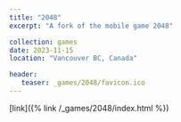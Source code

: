 ```yaml
---
title: "2048"
excerpt: "A fork of the mobile game 2048"

collection: games
date: 2023-11-15
location: "Vancouver BC, Canada"

header:
   teaser: _games/2048/favicon.ico
---
```




[link]({% link /_games/2048/index.html %})